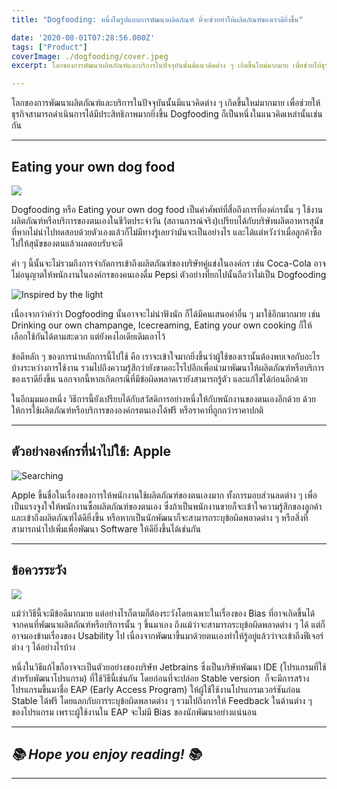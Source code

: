 ```yaml
---
title: "Dogfooding: หนึ่งในรูปแบบการพัฒนาผลิตภัณฑ์ ที่จะช่วยทำให้ผลิตภัณฑ์ของเราดียิ่งขึ้น"

date: '2020-08-01T07:28:56.000Z'
tags: ["Product"]
coverImage: ./dogfooding/cover.jpeg
excerpt: โลกของการพัฒนาผลิตภัณฑ์และบริการในปัจจุบันนั้นมีแนวคิดต่าง ๆ เกิดขึ้นใหม่มากมาย เพื่อช่วยให้ธุรกิจสามารถดำเนินการได้มีประสิทธิภาพมากยิ่งขึ้น Dogfooding ก็เป็นหนึ่งในแนวคิดเหล่านั้นเช่นกัน

---
```


โลกของการพัฒนาผลิตภัณฑ์และบริการในปัจจุบันนั้นมีแนวคิดต่าง ๆ เกิดขึ้นใหม่มากมาย เพื่อช่วยให้ธุรกิจสามารถดำเนินการได้มีประสิทธิภาพมากยิ่งขึ้น Dogfooding ก็เป็นหนึ่งในแนวคิดเหล่านั้นเช่นกัน

---

## Eating your own dog food

![](https://images.unsplash.com/photo-1562089501-5215229b367a?ixlib=rb-1.2.1&amp;q=80&amp;fm=jpg&amp;crop=entropy&amp;cs=tinysrgb&amp;w=2000&amp;fit=max&amp;ixid=eyJhcHBfaWQiOjExNzczfQ)

Dogfooding หรือ Eating your own dog food เป็นคำศัพท์ที่สื่อถึงการที่องค์กรนั้น ๆ ใช้งานผลิตภัณฑ์หรือบริการของตนเองในชีวิตประจำวัน (สถานการณ์จริง)​ เปรียบได้กับบริษัทผลิตอาหารสุนัข ที่หากไม่นำไปทดสอบด้วยตัวเองแล้วก็ไม่มีทางรู้เลยว่ามันจะเป็นอย่างไร และได้แต่หวังว่าเมื่อลูกค้าซื้อไปให้สุนัขของตนแล้วผลตอบรับจะดี 

คำ ๆ นี้นั้นจะไม่รวมถึงการจำกัดการเข้าถึงผลิตภัณฑ์ของบริษัทคู่แข่งในองค์กร เช่น Coca-Cola อาจไม่อนุญาตให้พนักงานในองค์กรของคนเองดื่ม Pepsi ตัวอย่างที่ยกไปนั้นถือว่าไม่เป็น Dogfooding

![Inspired by the light](https://images.unsplash.com/photo-1532033469307-09046125eb8b?ixlib=rb-1.2.1&amp;q=80&amp;fm=jpg&amp;crop=entropy&amp;cs=tinysrgb&amp;w=2000&amp;fit=max&amp;ixid=eyJhcHBfaWQiOjExNzczfQ)

เนื่องจากว่าคำว่า Dogfooding นั้นอาจจะไม่น่าฟังนัก ก็ได้มีคนเสนอคำอื่น ๆ มาใช้อีกมากมาย เช่น Drinking our own champange, Icecreaming, Eating your own cooking ก็ให้เลือกใช้กันได้ตามสะดวก แต่ยังคงไอเดียเดิมเอาไว้

ข้อดีหลัก ๆ ของการนำหลักการนี้ไปใช้ คือ เราจะเข้าใจมากยิ่งขึ้นว่าผู้ใช้ของเรานั้นต้องพบเจอกับอะไรบ้างระหว่างการใช้งาน รวมไปถึงความรู้สึกว่ายังขาดอะไรไปอีกเพื่อนำมาพัฒนาให้ผลิตภัณฑ์หรือบริการของเราดียิ่งขึ้น นอกจากนี้หากเกิดกรณีที่มีข้อผิดพลาดเรายังสามารถรู้ตัว และแก้ไขได้ก่อนอีกด้วย

ในอีกมุมมองหนึ่ง วิธีการนี้ยังเปรียบได้กับสวัสดิการอย่างหนึ่งให้กับพนักงานของตนเองอีกด้วย ด้วยให้การใช้ผลิตภัณฑ์หรือบริการขององค์กรตนเองได้ฟรี หรือราคาที่ถูกกว่าราคาปกติ

---

## ตัวอย่างองค์กรที่นำไปใช้: Apple
![Searching](https://images.unsplash.com/photo-1527689368864-3a821dbccc34?ixlib=rb-1.2.1&amp;q=80&amp;fm=jpg&amp;crop=entropy&amp;cs=tinysrgb&amp;w=2000&amp;fit=max&amp;ixid=eyJhcHBfaWQiOjExNzczfQ)

Apple ขึ้นชื่อในเรื่องของการให้พนักงานใช้ผลิตภัณฑ์ของตนเองมาก ทั้งการมอบส่วนลดต่าง ๆ เพื่อเป็นแรงจูงใจให้พนักงานซื้อผลิตภัณฑ์ของตนเอง ซึ่งถ้าเป็นพนักงานขายก็จะเข้าใจความรู้สึกของลูกค้า และเข้าถึงผลิตภัณฑ์ได้ดียิ่งขึ้น หรือหากเป็นนักพัฒนาก็จะสามารถระบุข้อผิดพลาดต่าง ๆ หรือสิ่งที่สามารถนำไปเพิ่มเพื่อพัฒนา Software ให้ดียิ่งขึ้นได้เช่นกัน

---

## ข้อควรระวัง
![](https://images.unsplash.com/photo-1583586555050-ee0c43247316?ixlib=rb-1.2.1&amp;q=80&amp;fm=jpg&amp;crop=entropy&amp;cs=tinysrgb&amp;w=2000&amp;fit=max&amp;ixid=eyJhcHBfaWQiOjExNzczfQ)

แม้ว่าวิธีนี้จะมีข้อดีมากมาย แต่อย่างไรก็ตามก็ต้องระวังโดยเฉพาะในเรื่องของ Bias ที่อาจเกิดขึ้นได้จากคนที่พัฒนาผลิตภัณฑ์หรือบริการนั้น ๆ ขึ้นมาเอง ถึงแม้ว่าจะสามารถระบุข้อผิดพลาดต่าง ๆ ได้ แต่ก็อาจมองข้ามเรื่องของ Usability ไป เนื่องจากพัฒนาขึ้นมาด้วยตนเองทำให้รู้อยู่แล้วว่าจะเข้าถึงฟีเจอร์ต่าง ๆ ได้อย่างไรบ้าง

หนึ่งในวิธีแก้ไขก็อาจจะเป็นตัวยอย่างของบริษัท Jetbrains ซึ่งเป็นบริษัทพัฒนา IDE (โปรแกรมที่ใช้สำหรับพัฒนาโปรแกรม) ที่ใช้วิธีนี้เช่นกัน โดยก่อนที่จะปล่อย Stable version  ก็จะมีการสร้างโปรแกรมขึ้นมาชื่อ EAP (Early Access Program) ให้ผู้ใช้ใช้งานโปรแกรมเวอร์ชันก่อน Stable ได้ฟรี โดยแลกกับการระบุข้อผิดพลาดต่าง ๆ รวมไปถึงการให้ Feedback ในด้านต่าง ๆ ของโปรแกรม เพราะผู้ใช้งานใน EAP จะไม่มี Bias ของนักพัฒนาอย่างแน่นอน

---

## *📚 Hope you enjoy reading! 📚*

---
